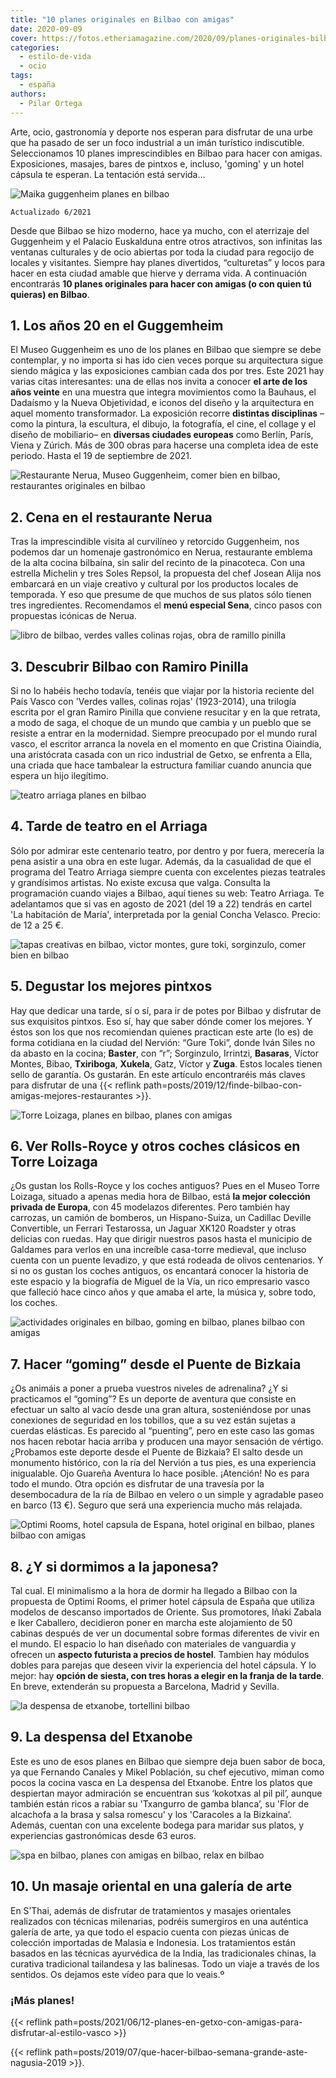 ```yaml
---
title: "10 planes originales en Bilbao con amigas"
date: 2020-09-09
cover: https://fotos.etheriamagazine.com/2020/09/planes-originales-bilbao-Hotel-Capsula.jpg
categories: 
  - estilo-de-vida
  - ocio
tags: 
  - españa
authors: 
  - Pilar Ortega
---
```


Arte, ocio, gastronomía y deporte nos esperan para disfrutar de una urbe que ha pasado 
de ser un foco industrial a un imán turístico indiscutible. Seleccionamos 10 planes 
imprescindibles en Bilbao para hacer con amigas. Exposiciones, masajes, bares de pintxos 
e, incluso, 'goming' y un hotel cápsula te esperan. La tentación está servida... 

![Maika guggenheim planes en bilbao](https://fotos.etheriamagazine.com/2020/09/planes-bilbao-guggenheim-anos-20.jpg "Maika, 1929. © Christian Schad Stiftung, Aschaffenburg, VEGAP, Bilbao, 2021.")

```
Actualizado 6/2021
```

Desde que Bilbao se hizo moderno, hace ya mucho, con el aterrizaje del Guggenheim y el 
Palacio Euskalduna entre otros atractivos, son infinitas las ventanas culturales y de 
ocio abiertas por toda la ciudad para regocijo de locales y visitantes. Siempre hay 
planes divertidos, “culturetas” y locos para hacer en esta ciudad amable que hierve y 
derrama vida. A continuación encontrarás **10 planes originales para hacer con amigas (o 
con quien tú quieras) en Bilbao**. 

## 1\. Los años 20 en el Guggemheim

El Museo Guggenheim es uno de los planes en Bilbao que siempre se debe contemplar, y no 
importa si has ido cien veces porque su arquitectura sigue siendo mágica y las 
exposiciones cambian cada dos por tres. Este 2021 hay varias citas interesantes: una de 
ellas nos invita a conocer **el arte de los años veinte** en una muestra que integra 
movimientos como la Bauhaus, el Dadaísmo y la Nueva Objetividad, e iconos del diseño y 
la arquitectura en aquel momento transformador. La exposición recorre **distintas 
disciplinas** –como la pintura, la escultura, el dibujo, la fotografía, el cine, el 
collage y el diseño de mobiliario– en **diversas ciudades europeas** como Berlín, París, 
Viena y Zúrich. Más de 300 obras para hacerse una completa idea de este periodo. Hasta 
el 19 de septiembre de 2021. 

![Restaurante Nerua, Museo Guggenheim, comer bien en bilbao, restaurantes originales en bilbao](https://fotos.etheriamagazine.com/2020/09/planes-originales-bilbao-nerua.jpg "Restaurante Nerua, dentro del Museo Guggenheim.")

## 2\. Cena en el restaurante Nerua

Tras la imprescindible visita al curvilíneo y retorcido Guggenheim, nos podemos dar un 
homenaje gastronómico en Nerua, restaurante emblema de la alta cocina bilbaína, sin 
salir del recinto de la pinacoteca. Con una estrella Michelin y tres Soles Repsol, la 
propuesta del chef Josean Alija nos embarcará en un viaje creativo y cultural por los 
productos locales de temporada. Y eso que presume de que muchos de sus platos sólo 
tienen tres ingredientes. Recomendamos el **menú especial Sena**, cinco pasos con 
propuestas icónicas de Nerua. 

![libro de bilbao, verdes valles colinas rojas, obra de ramillo pinilla](https://fotos.etheriamagazine.com/2020/09/planes-originales-bilbao-verdes-valles.jpg "'Verdes valles, colinas rojas', una obra de Ramillo Pinilla.")

## 3\. Descubrir Bilbao con Ramiro Pinilla

Si no lo habéis hecho todavía, tenéis que viajar por la historia reciente del País Vasco 
con 'Verdes valles, colinas rojas' (1923-2014), una trilogía escrita por el gran Ramiro 
Pinilla que conviene resucitar y en la que retrata, a modo de saga, el choque de un 
mundo que cambia y un pueblo que se resiste a entrar en la modernidad. Siempre 
preocupado por el mundo rural vasco, el escritor arranca la novela en el momento en que 
Cristina Oiaindia, una aristócrata casada con un rico industrial de Getxo, se enfrenta a 
Ella, una criada que hace tambalear la estructura familiar cuando anuncia que espera un 
hijo ilegítimo. 

![teatro arriaga planes en bilbao](https://fotos.etheriamagazine.com/2020/09/habitacion-maria-teatro-arriaga.jpg "© 'La habitación de María', en el Teatro Arriaga.")

## 4\. Tarde de teatro en el Arriaga

Sólo por admirar este centenario teatro, por dentro y por fuera, merecería la pena 
asistir a una obra en este lugar. Además, da la casualidad de que el programa del Teatro 
Arriaga siempre cuenta con excelentes piezas teatrales y grandísimos artistas. No existe 
excusa que valga. Consulta la programación cuando viajes a Bilbao, aquí tienes su web: 
Teatro Arriaga. Te adelantamos que si vas en agosto de 2021 (del 19 a 22) tendrás en 
cartel 'La habitación de María', interpretada por la genial Concha Velasco. Precio: de 
12 a 25 €. 

![tapas creativas en bilbao, victor montes, gure toki, sorginzulo, comer bien en bilbao](https://fotos.etheriamagazine.com/2020/09/planes-originales-bilbao-pinchos.jpg "Cocina creativa de Víctor Montes, Gure Toki y Sorginzulo (de izq. a dcha.)")

## 5\. Degustar los mejores pintxos

Hay que dedicar una tarde, sí o sí, para ir de potes por Bilbao y disfrutar de sus 
exquisitos pintxos. Eso sí, hay que saber dónde comer los mejores. Y éstos son los que 
nos recomiendan quienes practican este arte (lo es) de forma cotidiana en la ciudad del 
Nervión: “Gure Toki”, donde Iván Siles no da abasto en la cocina; **Baster**, con “r”; 
Sorginzulo, Irrintzi, **Basaras**, Víctor Montes, Bibao, **Txiriboga**, **Xukela**, 
Gatz, Víctor y **Zuga**. Estos locales tienen sello de garantía. Os gustarán. En este 
artículo encontraréis más claves para disfrutar de una {{< reflink 
path=posts/2019/12/finde-bilbao-con-amigas-mejores-restaurantes >}}. 

![Torre Loizaga, planes en bilbao, planes con amigas](https://fotos.etheriamagazine.com/2020/09/planes-originales-bilbao-torre-loizaga.jpg "Coches clásicos en Torre Loizaga, un plan original en Billbao.")

## 6\. Ver Rolls-Royce y otros coches clásicos en Torre Loizaga

¿Os gustan los Rolls-Royce y los coches antiguos? Pues en el Museo Torre Loizaga, 
situado a apenas media hora de Bilbao, está **la mejor colección privada de Europa**, 
con 45 modelazos diferentes. Pero también hay carrozas, un camión de bomberos, un 
Hispano-Suiza, un Cadillac Deville Convertible, un Ferrari Testarossa, un Jaguar XK120 
Roadster y otras delicias con ruedas. Hay que dirigir nuestros pasos hasta el municipio 
de Galdames para verlos en una increíble casa-torre medieval, que incluso cuenta con un 
puente levadizo, y que está rodeada de olivos centenarios. Y si no os gustan los coches 
antiguos, os encantará conocer la historia de este espacio y la biografía de Miguel de 
la Vía, un rico empresario vasco que falleció hace cinco años y que amaba el arte, la 
música y, sobre todo, los coches. 

![actividades originales en bilbao, goming en bilbao, planes bilbao con amigas](https://fotos.etheriamagazine.com/2020/09/planes-originales-bilbao-Goming-Puente-Bizkaia.jpg "'Goming” desde el Puente de Bizkaia, un plan divertido con amigas en Bilbao.")

## 7\. Hacer “goming” desde el Puente de Bizkaia

¿Os animáis a poner a prueba vuestros niveles de adrenalina? ¿Y si practicamos el 
“goming”? Es un deporte de aventura que consiste en efectuar un salto al vacío desde una 
gran altura, sosteniéndose por unas conexiones de seguridad en los tobillos, que a su 
vez están sujetas a cuerdas elásticas. Es parecido al “puenting”, pero en este caso las 
gomas nos hacen rebotar hacia arriba y producen una mayor sensación de vértigo. 
¿Probamos este deporte desde el Puente de Bizkaia? El salto desde un monumento 
histórico, con la ría del Nervión a tus pies, es una experiencia inigualable. Ojo 
Guareña Aventura lo hace posible. ¡Atención! No es para todo el mundo. Otra opción es 
disfrutar de una travesía por la desembocadura de la ría de Bilbao en velero o un simple 
y agradable paseo en barco (13 €). Seguro que será una experiencia mucho más relajada. 

![Optimi Rooms, hotel capsula de Espana, hotel original en bilbao, planes bilbao con amigas](https://fotos.etheriamagazine.com/2020/09/planes-originales-bilbao-Hotel-Capsula.jpg "Optimi Rooms, el primer hotel cápsula de España.")

## 8\. ¿Y si dormimos a la japonesa?

Tal cual. El minimalismo a la hora de dormir ha llegado a Bilbao con la propuesta de 
Optimi Rooms, el primer hotel cápsula de España que utiliza modelos de descanso 
importados de Oriente. Sus promotores, Iñaki Zabala e Iker Caballero, decidieron poner 
en marcha este alojamiento de 50 cabinas después de ver un documental sobre formas 
diferentes de vivir en el mundo. El espacio lo han diseñado con materiales de vanguardia 
y ofrecen un **aspecto futurista a precios de hostel**. Tambien hay módulos dobles para 
parejas que deseen vivir la experiencia del hotel cápsula. Y lo mejor: hay **opción de 
siesta, con tres horas a elegir en la franja de la tarde**. En breve, extenderán su 
propuesta a Barcelona, Madrid y Sevilla. 

![la despensa de etxanobe, tortellini bilbao](https://fotos.etheriamagazine.com/2019/12/La-Despensa-de-Etxanobe-Tortellini-de-remolacha-con-trufa.jpg "Tortellini de remolacha con trufa de 'La despensa del Etxanobe'.")

## 9\. La despensa del Etxanobe

Este es uno de esos planes en Bilbao que siempre deja buen sabor de boca, ya que 
Fernando Canales y Mikel Población, su chef ejecutivo, miman como pocos la cocina vasca 
en La despensa del Etxanobe. Entre los platos que despiertan mayor admiración se 
encuentran sus ‘kokotxas al pil pil’, aunque también están ricos a rabiar su 'Txangurro 
de gamba blanca’, su 'Flor de alcachofa a la brasa y salsa romescu' y los 'Caracoles a 
la Bizkaina’. Además, cuentan con una excelente bodega para maridar sus platos, y 
experiencias gastronómicas desde 63 euros. 

![spa en bilbao, planes con amigas en bilbao, relax en bilbao](https://fotos.etheriamagazine.com/2020/09/planes-originales-bilbao-spa-sthai.jpg "Masaje oriental en S’Thai, un buen plan para hacer con amigas en Bilbao.")

## 10\. Un masaje oriental en una galería de arte

En S’Thai, además de disfrutar de tratamientos y masajes orientales realizados con 
técnicas milenarias, podréis sumergiros en una auténtica galería de arte, ya que todo el 
espacio cuenta con piezas únicas de colección importadas de Malasia e Indonesia. Los 
tratamientos están basados en las técnicas ayurvédica de la India, las tradicionales 
chinas, la curativa tradicional tailandesa y las balinesas. Todo un viaje a través de 
los sentidos. Os dejamos este vídeo para que lo veais.º 

### ¡Más planes!

{{< reflink 
path=posts/2021/06/12-planes-en-getxo-con-amigas-para-disfrutar-al-estilo-vasco >}} 

{{< reflink path=posts/2019/07/que-hacer-bilbao-semana-grande-aste-nagusia-2019 >}}.
